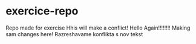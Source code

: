 # exercice-repo
Repo made for exercise
Hhis will make a conflict!
Hello Again!!!!!!!!
Making sam changes here!
Razreshavame konflikta s nov tekst

